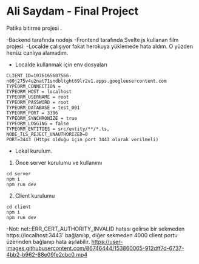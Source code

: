  # Ali Saydam - Final Project


Patika bitirme projesi . 

-Backend tarafında nodejs
-Frontend tarafında Svelte js kullanan film projesi.
-Localde çalışıyor fakat herokuya yüklemede hata aldım. O yüzden henüz canlıya alamadım.

- Localde kullanmak için env dosyaları
```ACCESS_TOKEN_SECRET= 
CLIENT_ID=1076165607566-n80j275v4u2nat71sndbltght69lr2v1.apps.googleusercontent.com 
TYPEORM_CONNECTION =  
TYPEORM_HOST = localhost
TYPEORM_USERNAME = root
TYPEORM_PASSWORD = root
TYPEORM_DATABASE = test_001
TYPEORM_PORT = 3306
TYPEORM_SYNCHRONIZE = true
TYPEORM_LOGGING = false
TYPEORM_ENTITIES = src/entity/**/*.ts,  
NODE_TLS_REJECT_UNAUTHORIZED=0
PORT=3443 (Https olduğu için port 3443 olarak verilmeli)
```
- Lokal kurulum.
1. Önce server kurulumu ve kullanımı
```
cd server
npm i
npm run dev
```
2. Client kurulumu
```
cd client
npm i
npm run dev
``` 
-Not: net::ERR_CERT_AUTHORITY_INVALID hatası gelirse bir sekmeden https://localhost:3443' bağlanılıp, diğer sekmeden 4000 client portu üzerinden bağlanıp hata aşılabilir. 
https://user-images.githubusercontent.com/86746444/153860065-912dff7d-6737-4bb2-b962-88e09fe2cbc0.mp4

